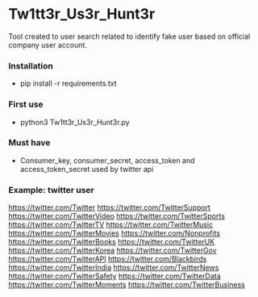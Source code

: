 # Tw1tt3r_Us3r_Hunt3r



Tool created to user search related to identify fake user based on official company user account. 

### Installation

   - pip install -r requirements.txt

### First use 
   - python3 Tw1tt3r_Us3r_Hunt3r.py

### Must have 

   - Consumer_key, consumer_secret, access_token and access_token_secret used by twitter api 



### Example: twitter user

https://twitter.com/Twitter
https://twitter.com/TwitterSupport
https://twitter.com/TwitterVideo
https://twitter.com/TwitterSports
https://twitter.com/TwitterTV
https://twitter.com/TwitterMusic
https://twitter.com/TwitterMovies
https://twitter.com/Nonprofits
https://twitter.com/TwitterBooks
https://twitter.com/TwitterUK
https://twitter.com/TwitterKorea
https://twitter.com/TwitterGov
https://twitter.com/TwitterAPI
https://twitter.com/Blackbirds
https://twitter.com/TwitterIndia
https://twitter.com/TwitterNews
https://twitter.com/TwitterSafety
https://twitter.com/TwitterData
https://twitter.com/TwitterMoments
https://twitter.com/TwitterBusiness

